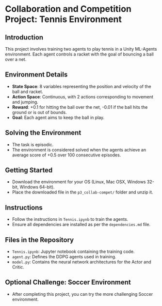 # Collaboration and Competition Project: Tennis Environment

## Introduction
This project involves training two agents to play tennis in a Unity ML-Agents environment. Each agent controls a racket with the goal of bouncing a ball over a net.

## Environment Details
- **State Space**: 8 variables representing the position and velocity of the ball and racket.
- **Action Space**: Continuous, with 2 actions corresponding to movement and jumping.
- **Reward**: +0.1 for hitting the ball over the net, -0.01 if the ball hits the ground or is out of bounds.
- **Goal**: Each agent aims to keep the ball in play.

## Solving the Environment
- The task is episodic.
- The environment is considered solved when the agents achieve an average score of +0.5 over 100 consecutive episodes.

## Getting Started
- Download the environment for your OS (Linux, Mac OSX, Windows 32-bit, Windows 64-bit).
- Place the downloaded file in the `p3_collab-compet/` folder and unzip it.

## Instructions
- Follow the instructions in `Tennis.ipynb` to train the agents.
- Ensure all dependencies are installed as per the `dependencies.md` file.

## Files in the Repository
- `Tennis.ipynb`: Jupyter notebook containing the training code.
- `agent.py`: Defines the DDPG agents used in training.
- `model.py`: Contains the neural network architectures for the Actor and Critic.

## Optional Challenge: Soccer Environment
- After completing this project, you can try the more challenging Soccer environment.
